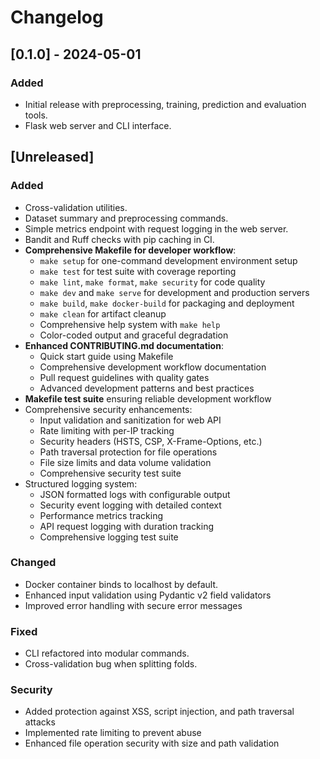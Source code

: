 # Changelog

## [0.1.0] - 2024-05-01
### Added
- Initial release with preprocessing, training, prediction and evaluation tools.
- Flask web server and CLI interface.

## [Unreleased]
### Added
- Cross-validation utilities.
- Dataset summary and preprocessing commands.
- Simple metrics endpoint with request logging in the web server.
- Bandit and Ruff checks with pip caching in CI.
- **Comprehensive Makefile for developer workflow**:
  - `make setup` for one-command development environment setup
  - `make test` for test suite with coverage reporting
  - `make lint`, `make format`, `make security` for code quality
  - `make dev` and `make serve` for development and production servers
  - `make build`, `make docker-build` for packaging and deployment
  - `make clean` for artifact cleanup
  - Comprehensive help system with `make help`
  - Color-coded output and graceful degradation
- **Enhanced CONTRIBUTING.md documentation**:
  - Quick start guide using Makefile
  - Comprehensive development workflow documentation
  - Pull request guidelines with quality gates
  - Advanced development patterns and best practices
- **Makefile test suite** ensuring reliable development workflow
- Comprehensive security enhancements:
  - Input validation and sanitization for web API
  - Rate limiting with per-IP tracking
  - Security headers (HSTS, CSP, X-Frame-Options, etc.)
  - Path traversal protection for file operations
  - File size limits and data volume validation
  - Comprehensive security test suite
- Structured logging system:
  - JSON formatted logs with configurable output
  - Security event logging with detailed context
  - Performance metrics tracking
  - API request logging with duration tracking
  - Comprehensive logging test suite

### Changed
- Docker container binds to localhost by default.
- Enhanced input validation using Pydantic v2 field validators
- Improved error handling with secure error messages

### Fixed
- CLI refactored into modular commands.
- Cross-validation bug when splitting folds.

### Security
- Added protection against XSS, script injection, and path traversal attacks
- Implemented rate limiting to prevent abuse
- Enhanced file operation security with size and path validation

